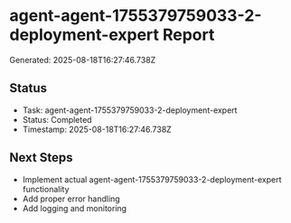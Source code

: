 # agent-agent-1755379759033-2-deployment-expert Report

Generated: 2025-08-18T16:27:46.738Z

## Status
- Task: agent-agent-1755379759033-2-deployment-expert
- Status: Completed
- Timestamp: 2025-08-18T16:27:46.738Z

## Next Steps
- Implement actual agent-agent-1755379759033-2-deployment-expert functionality
- Add proper error handling
- Add logging and monitoring
